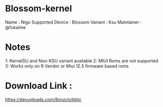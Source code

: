 # Blossom-kernel
Name : Nigo
Supported Device : Blossom
Variant : Ksu
Maintainer : @fukaime

# Notes

1: KernelSU and Non-KSU variant available
2: MIUI Roms are not supported
3: Works only on R Vendor or Miui 12.5 firmware based roms

# Download Link :
https://devuploads.com/8xnzclcjbbtc
